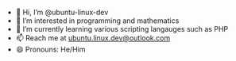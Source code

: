 - 👋 Hi, I’m @ubuntu-linux-dev
- 👀 I’m interested in programming and mathematics
- 🌱 I’m currently learning various scripting langauges such as PHP
- 📫 Reach me at ubuntu.linux.dev@outlook.com
- 😄 Pronouns: He/Him

<!---
ubuntu-linux-dev/ubuntu-linux-dev is a ✨ special ✨ repository because its `README.md` (this file) appears on your GitHub profile.
You can click the Preview link to take a look at your changes.
--->
